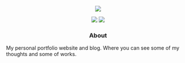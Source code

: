 <p align="center"><img src="https://i.imgur.com/584IP1m.jpg"></p>
<p align="center">
<a href="https://haris.tech"><img src="https://img.shields.io/badge/-Portfolio-yellowgreen"></a>
<a href="https://diary.haris.tech"><img src="https://img.shields.io/badge/-Blog-brightgreen"></a>
</p>

<h3 align="center">About</h3>
My personal portfolio website and blog. Where you can see some of my thoughts and some of works.
